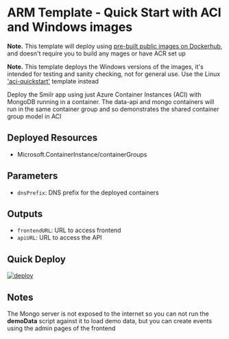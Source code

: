 # ARM Template - Quick Start with ACI and Windows images
**Note.** This template will deploy using [pre-built public images on Dockerhub](https://hub.docker.com/u/smilr), and doesn't require you to build any mages or have ACR set up

**Note.** This template deploys the Windows versions of the images, it's intended for testing and sanity checking, not for general use. Use the Linux ['aci-quickstart'](../aci-quickstart/) template instead

Deploy the Smilr app using just Azure Container Instances (ACI) with MongoDB running in a container. The data-api and mongo containers will run in the same container group and so demonstrates the shared container group model in ACI  

## Deployed Resources
- Microsoft.ContainerInstance/containerGroups

## Parameters
- `dnsPrefix`: DNS prefix for the deployed containers

## Outputs
- `frontendURL`: URL to access frontend
- `apiURL`: URL to access the API

## Quick Deploy
[![deploy](https://raw.githubusercontent.com/benc-uk/azure-arm/master/etc/azuredeploy.png)](https://portal.azure.com/#create/Microsoft.Template/uri/https%3A%2F%2Fraw.githubusercontent.com%2Fbenc-uk%2Fsmilr%2Fmaster%2Fazure%2Ftemplates%2Faci-quickstart%2Fazuredeploy.json)  

## Notes
The Mongo server is not exposed to the internet so you can not run the **demoData** script against it to load demo data, but you can create events using the admin pages of the frontend